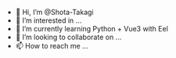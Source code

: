 - 👋 Hi, I’m @Shota-Takagi
- 👀 I’m interested in ...
- 🌱 I’m currently learning Python + Vue3 with Eel
- 💞️ I’m looking to collaborate on ...
- 📫 How to reach me ...

<!---
Shota-Takagi-aufgang/Shota-Takagi-aufgang is a ✨ special ✨ repository because its `README.md` (this file) appears on your GitHub profile.
You can click the Preview link to take a look at your changes.
--->
